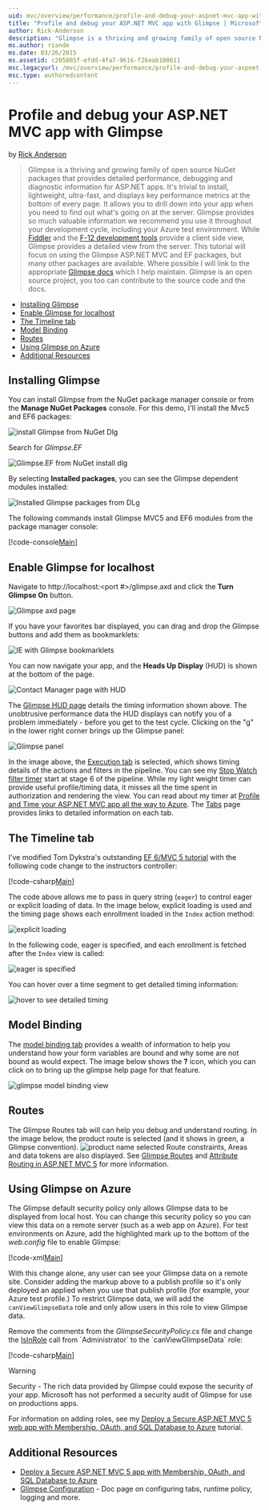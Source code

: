 ```yaml
---
uid: mvc/overview/performance/profile-and-debug-your-aspnet-mvc-app-with-glimpse
title: "Profile and debug your ASP.NET MVC app with Glimpse | Microsoft Docs"
author: Rick-Anderson
description: "Glimpse is a thriving and growing family of open source NuGet packages that provides detailed performance, debugging and diagnostic information for ASP.NET a..."
ms.author: riande
ms.date: 03/26/2015
ms.assetid: c205805f-efdd-4fa7-9616-f26eab180611
msc.legacyurl: /mvc/overview/performance/profile-and-debug-your-aspnet-mvc-app-with-glimpse
msc.type: authoredcontent
---
```

# Profile and debug your ASP.NET MVC app with Glimpse

by [Rick Anderson](https://twitter.com/RickAndMSFT)

> Glimpse is a thriving and growing family of open source NuGet packages that provides detailed performance, debugging and diagnostic information for ASP.NET apps. It's trivial to install, lightweight, ultra-fast, and displays key performance metrics at the bottom of every page. It allows you to drill down into your app when you need to find out what's going on at the server. Glimpse provides so much valuable information we recommend you use it throughout your development cycle, including your Azure test environment. While [Fiddler](http://www.telerik.com/fiddler) and the [F-12 development tools](https://msdn.microsoft.com/library/ie/gg589512(v=vs.85).aspx) provide a client side view, Glimpse provides a detailed view from the server. This tutorial will focus on using the Glimpse ASP.NET MVC and EF packages, but many other packages are available. Where possible I will link to the appropriate [Glimpse docs](http://getglimpse.com/Docs/) which I help maintain. Glimpse is an open source project, you too can contribute to the source code and the docs.

- [Installing Glimpse](#ig)
- [Enable Glimpse for localhost](#eg)
- [The Timeline tab](#Time)
- [Model Binding](#mb)
- [Routes](#route)
- [Using Glimpse on Azure](#da)
- [Additional Resources](#addRes)

<a id="ig"></a>
## Installing Glimpse

You can install Glimpse from the NuGet package manager console or from the **Manage NuGet Packages** console. For this demo, I'll install the Mvc5 and EF6 packages:

![install Glimpse from NuGet Dlg](profile-and-debug-your-aspnet-mvc-app-with-glimpse/_static/image1.png)

Search for *Glimpse.EF*

![Glimpse.EF from NuGet install dlg](profile-and-debug-your-aspnet-mvc-app-with-glimpse/_static/image2.png)

By selecting **Installed packages**, you can see the Glimpse dependent modules installed:

![Installed Glimpse packages from DLg](profile-and-debug-your-aspnet-mvc-app-with-glimpse/_static/image3.png)

The following commands install Glimpse MVC5 and EF6 modules from the package manager console:

[!code-console[Main](profile-and-debug-your-aspnet-mvc-app-with-glimpse/samples/sample1.cmd)]

<a id="eg"></a>
## Enable Glimpse for localhost

Navigate to http://localhost:&lt;port #&gt;/glimpse.axd and click the <strong>Turn Glimpse On</strong> button.

![Glimpse axd page](profile-and-debug-your-aspnet-mvc-app-with-glimpse/_static/image4.png)

If you have your favorites bar displayed, you can drag and drop the Glimpse buttons and add them as bookmarklets:

![IE with Glimpse bookmarklets](profile-and-debug-your-aspnet-mvc-app-with-glimpse/_static/image5.png)

You can now navigate your app, and the **Heads Up Display** (HUD) is shown at the bottom of the page.

![Contact Manager page with HUD](profile-and-debug-your-aspnet-mvc-app-with-glimpse/_static/image6.png)

The [Glimpse HUD page](http://getglimpse.com/Docs/Heads-up-Display) details the timing information shown above. The unobtrusive performance data the HUD displays can notify you of a problem immediately - before you get to the test cycle. Clicking on the &quot;g&quot; in the lower right corner brings up the Glimpse panel:

![Glimpse panel](profile-and-debug-your-aspnet-mvc-app-with-glimpse/_static/image7.png)

In the image above, the [Execution tab](http://getglimpse.com/Docs/Execution-Tab) is selected, which shows timing details of the actions and filters in the pipeline. You can see my [Stop Watch filter timer](http://www.nuget.org/packages/StopWatch/) start at stage 6 of the pipeline. While my light weight timer can provide useful profile/timing data, it misses all the time spent in authorization and rendering the view. You can read about my timer at [Profile and Time your ASP.NET MVC app all the way to Azure](https://blogs.msdn.com/b/webdev/archive/2014/07/29/profile-and-time-your-asp-net-mvc-app-all-the-way-to-azure.aspx). The [Tabs](http://getglimpse.com/Docs/Tabs) page provides links to detailed information on each tab.

<a id="Time"></a>
## The Timeline tab

I've modified Tom Dykstra's outstanding [EF 6/MVC 5 tutorial](../getting-started/getting-started-with-ef-using-mvc/creating-an-entity-framework-data-model-for-an-asp-net-mvc-application.md) with the following code change to the instructors controller:

[!code-csharp[Main](profile-and-debug-your-aspnet-mvc-app-with-glimpse/samples/sample2.cs?highlight=1,20-31)]

The code above allows me to pass in query string (`eager`) to control eager or explicit loading of data. In the image below, explicit loading is used and the timing page shows each enrollment loaded in the `Index` action method:

![explicit loading](profile-and-debug-your-aspnet-mvc-app-with-glimpse/_static/image8.png)

In the following code, eager is specified, and each enrollment is fetched after the `Index` view is called:

![eager is specified](profile-and-debug-your-aspnet-mvc-app-with-glimpse/_static/image9.png)

You can hover over a time segment to get detailed timing information:

![hover to see detailed timing](profile-and-debug-your-aspnet-mvc-app-with-glimpse/_static/image10.png)

<a id="mb"></a>
## Model Binding

The [model binding tab](http://getglimpse.com/Docs/Model-Binding-Tab) provides a wealth of information to help you understand how your form variables are bound and why some are not bound as would expect. The image below shows the **?** icon, which you can click on to bring up the glimpse help page for that feature.

![glimpse model binding view](profile-and-debug-your-aspnet-mvc-app-with-glimpse/_static/image11.png)

<a id="route"></a>
## Routes

 The Glimpse Routes tab will can help you debug and understand routing. In the image below, the product route is selected (and it shows in green, a Glimpse convention). ![product name selected](profile-and-debug-your-aspnet-mvc-app-with-glimpse/_static/image12.png) Route constraints, Areas and data tokens are also displayed. See [Glimpse Routes](http://getglimpse.com/Docs/Routes-Tab) and [Attribute Routing in ASP.NET MVC 5](https://blogs.msdn.com/b/webdev/archive/2013/10/17/attribute-routing-in-asp-net-mvc-5.aspx) for more information. 

<a id="da"></a>
## Using Glimpse on Azure

The Glimpse default security policy only allows Glimpse data to be displayed from local host. You can change this security policy so you can view this data on a remote server (such as a web app on Azure). For test environments on Azure, add the highlighted mark up to the bottom of the *web.config* file to enable Glimpse:

[!code-xml[Main](profile-and-debug-your-aspnet-mvc-app-with-glimpse/samples/sample3.xml?highlight=2-6)]

With this change alone, any user can see your Glimpse data on a remote site. Consider adding the markup above to a publish profile so it's only deployed an applied when you use that publish profile (for example, your Azure test profile.) To restrict Glimpse data, we will add the `canViewGlimpseData` role and only allow users in this role to view Glimpse data.

Remove the comments from the *GlimpseSecurityPolicy.cs* file and change the [IsInRole](https://msdn.microsoft.com/library/system.security.principal.iprincipal.isinrole(v=vs.110).aspx) call from `Administrator` to the `canViewGlimpseData` role:

[!code-csharp[Main](profile-and-debug-your-aspnet-mvc-app-with-glimpse/samples/sample4.cs?highlight=6)]

> [!WARNING]
> Security - The rich data provided by Glimpse could expose the security of your app. Microsoft has not performed a security audit of Glimpse for use on productions apps.

For information on adding roles, see my [Deploy a Secure ASP.NET MVC 5 web app with Membership, OAuth, and SQL Database to Azure](https://azure.microsoft.com/documentation/articles/web-sites-dotnet-deploy-aspnet-mvc-app-membership-oauth-sql-database/) tutorial.

<a id="addRes"></a>
## Additional Resources

- [Deploy a Secure ASP.NET MVC 5 app with Membership, OAuth, and SQL Database to Azure](https://azure.microsoft.com/documentation/articles/web-sites-dotnet-deploy-aspnet-mvc-app-membership-oauth-sql-database/)
- [Glimpse Configuration](http://getglimpse.com/Docs/Configuration) - Doc page on configuring tabs, runtime policy, logging and more.

